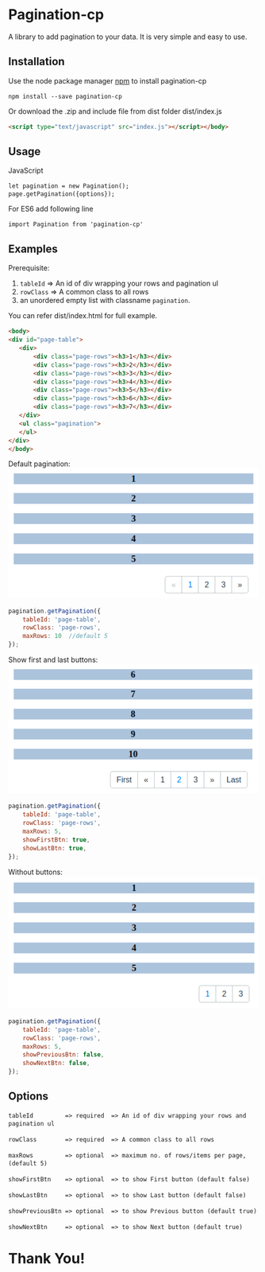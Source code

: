 # Pagination-cp

A library to add pagination to your data. It is very simple and easy to use.

## Installation
Use the node package manager [npm](https://www.npmjs.com/) to install pagination-cp
```
npm install --save pagination-cp
```

Or download the .zip and include file from dist folder dist/index.js

```html
<script type="text/javascript" src="index.js"></script></body>
```

## Usage
JavaScript
```
let pagination = new Pagination();
page.getPagination({options});
```
For ES6 add following line
```ecmascript 6
import Pagination from 'pagination-cp'
```
## Examples

Prerequisite: 
1. `tableId` => An id of div wrapping your rows and pagination ul
2. `rowClass` => A common class to all rows 
3. an unordered empty list with classname `pagination`.

You can refer dist/index.html for full example.
 
 ```html
<body>
<div id="page-table">
    <div>
        <div class="page-rows"><h3>1</h3></div>
        <div class="page-rows"><h3>2</h3></div>
        <div class="page-rows"><h3>3</h3></div>
        <div class="page-rows"><h3>4</h3></div>
        <div class="page-rows"><h3>5</h3></div>
        <div class="page-rows"><h3>6</h3></div>
        <div class="page-rows"><h3>7</h3></div>
    </div>
    <ul class="pagination">
    </ul>
</div>
</body>
```
Default pagination:
![default](assets/default_pagination.png)
```javascript
pagination.getPagination({
    tableId: 'page-table',
    rowClass: 'page-rows',
    maxRows: 10  //default 5
});
```
Show first and last buttons:
![first_last_btn](assets/first_last_btns.png)
```javascript
pagination.getPagination({
    tableId: 'page-table',
    rowClass: 'page-rows',
    maxRows: 5,
    showFirstBtn: true,
    showLastBtn: true,
});
```
Without buttons:
![no_buttons](assets/no_buttons.png)
```javascript
pagination.getPagination({
    tableId: 'page-table',
    rowClass: 'page-rows',
    maxRows: 5,
    showPreviousBtn: false,
    showNextBtn: false,
});
```

## Options
```
tableId         => required  => An id of div wrapping your rows and pagination ul

rowClass        => required  => A common class to all rows

maxRows         => optional  => maximum no. of rows/items per page, (default 5)

showFirstBtn    => optional  => to show First button (default false)

showLastBtn     => optional  => to show Last button (default false)

showPreviousBtn => optional  => to show Previous button (default true)

showNextBtn     => optional  => to show Next button (default true)

```

# Thank You!